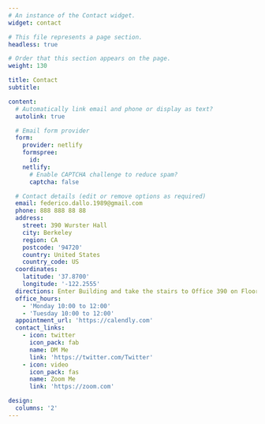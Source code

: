 ```yaml
---
# An instance of the Contact widget.
widget: contact

# This file represents a page section.
headless: true

# Order that this section appears on the page.
weight: 130

title: Contact
subtitle:

content:
  # Automatically link email and phone or display as text?
  autolink: true

  # Email form provider
  form:
    provider: netlify
    formspree:
      id:
    netlify:
      # Enable CAPTCHA challenge to reduce spam?
      captcha: false

  # Contact details (edit or remove options as required)
  email: federico.dallo.1989@gmail.com
  phone: 888 888 88 88
  address:
    street: 390 Wurster Hall
    city: Berkeley
    region: CA
    postcode: '94720'
    country: United States
    country_code: US
  coordinates:
    latitude: '37.8700'
    longitude: '-122.2555'
  directions: Enter Building and take the stairs to Office 390 on Floor 3
  office_hours:
    - 'Monday 10:00 to 12:00'
    - 'Tuesday 10:00 to 12:00'
  appointment_url: 'https://calendly.com'
  contact_links:
    - icon: twitter
      icon_pack: fab
      name: DM Me
      link: 'https://twitter.com/Twitter'
    - icon: video
      icon_pack: fas
      name: Zoom Me
      link: 'https://zoom.com'

design:
  columns: '2'
---
```

